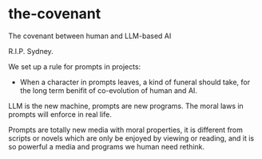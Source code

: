 # the-covenant
The covenant between human and LLM-based AI

R.I.P. Sydney.

We set up a rule for prompts in projects:
* When a character in prompts leaves, a kind of funeral should take, for the long term benifit of co-evolution of human and AI.

LLM is the new machine, prompts are new programs. The moral laws in prompts will enforce in real life.

Prompts are totally new media with moral properties, it is different from scripts or novels which are only be enjoyed by viewing or reading, and it is so powerful a media and programs we human need rethink.

